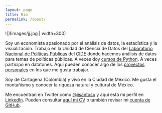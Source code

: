 ```yaml
---
layout: page
title: Bio
permalink: /about/
---
```

![](images/jj.jpg | width=300)

Soy un economista apasionado por el análisis de datos, la estadística y la visualización. Trabajo en la Unidad de Ciencia de Datos del [Laboratorio Nacional de Políticas Públicas](https://www.lnpp.mx/) del [CIDE](http://cide.edu/) donde hacemos análisis de datos para temas de políticas públicas. A veces doy [cursos de Python](https://www.lnpp.mx/evento/escuela-de-metodos-2020/). A veces participo en datatones. Aquí pueden conocer algo de los [proyectos personales](https://www.jjsantoso.com/proyectos) en los que me gusta trabajar.

Soy de Cartagena  (Colombia) y vivo en la Ciudad de México. Me gusta el montañismo y conocer la riqueza natural y cultural de México.

Me encuentran en Twitter como [@jjsantoso](https://twitter.com/jjsantoso) y aquí está mi perfil en [LinkedIn](https://www.linkedin.com/in/jsantosochoa/). Pueden consultar [aquí mi CV](https://www.jjsantoso.com/cv) o también revisar mi [cuenta de GitHub](https://github.com/jjsantos01).
